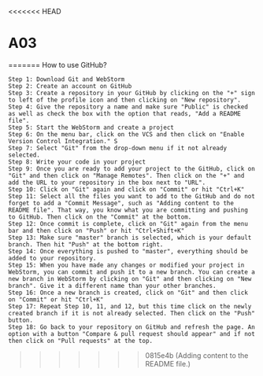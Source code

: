 <<<<<<< HEAD
# A03
=======
How to use GitHub?

    Step 1: Download Git and WebStorm
    Step 2: Create an account on GitHub
    Step 3: Create a repository in your GitHub by clicking on the "+" sign to left of the profile icon and then clicking on "New repository".
    Step 4: Give the repository a name and make sure "Public" is checked as well as check the box with the option that reads, "Add a README file".
    Step 5: Start the WebStorm and create a project
    Step 6: On the menu bar, click on the VCS and then click on "Enable Version Control Integration." S
    Step 7: Select "Git" from the drop-down menu if it not already selected. 
    Step 8: Write your code in your project
    Step 9: Once you are ready to add your project to the GitHub, click on "Git" and then click on "Manage Remotes". Then click on the "+" and add the URL to your repository in the box next to "URL".
    Step 10: Click on "Git" again and click on "Commit" or hit "Ctrl+K"
    Step 11: Select all the files you want to add to the GitHub and do not forget to add a "Commit Message", such as "Adding content to the README file". That way, you know what you are committing and pushing to GitHub. Then click on the "Commit" at the bottom.
    Step 12: Once commit is complete, click on "Git" again from the menu bar and then click on "Push" or hit "Ctrl+Shift+K"
    Step 13: Make sure "master" branch is selected, which is your default branch. Then hit "Push" at the bottom right.
    Step 14: Once everything is pushed to "master", everything should be added to your repository.
    Step 15: When you have made any changes or modified your project in WebStorm, you can commit and push it to a new branch. You can create a new branch in WebStorm by clicking on "Git" and then clicking on "New branch". Give it a different name than your other branches.
    Step 16: Once a new branch is created, click on "Git" and then click on "Commit" or hit "Ctrl+K"
    Step 17: Repeat Step 10, 11, and 12, but this time click on the newly created branch if it is not already selected. Then click on the "Push" button.
    Step 18: Go back to your repository on GitHub and refresh the page. An option with a button "Compare & pull request should appear" and if not then click on "Pull requests" at the top.
>>>>>>> 0815e4b (Adding content to the README file.)
